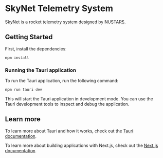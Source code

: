 # SkyNet Telemetry System
SkyNet is a rocket telemetry system designed by NUSTARS.

## Getting Started

First, install the dependencies:

```bash
npm install
```

### Running the Tauri application

To run the Tauri application, run the following command:

```bash
npm run tauri dev
```

This will start the Tauri application in development mode. You can use the Tauri development tools to inspect and debug the application.

## Learn more

To learn more about Tauri and how it works, check out the [Tauri documentation](https://tauri.app/v1/guides/).

To learn more about building applications with Next.js, check out the [Next.js documentation](https://nextjs.org/docs/).
